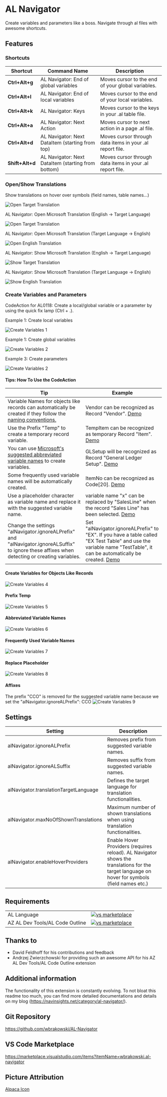 # AL Navigator

Create variables and parameters like a boss. Navigate through al files with awesome shortcuts.

## Features

### Shortcuts

|Shortcut   |Command Name   |Description   |
|---|---|---|
|**Ctrl+Alt+g**   |AL Navigator: End of global variables  |Moves cursor to the end of your global variables.   |
|**Ctrl+Alt+l**   |AL Navigator: End of local variables   |Moves cursor to the end of your local variables.   |
|**Ctrl+Alt+k**   |AL Navigator: Keys  |Moves cursor to the keys in your .al table file.    |
|**Ctrl+Alt+a**   |AL Navigator: Next Action   |Moves cursor to next action in a page .al file.   |
|**Ctrl+Alt+d**   |AL Navigator: Next DataItem (starting from top)  |Moves cursor through data items in your .al report file.    |
|**Shift+Alt+d**   |AL Navigator: Next DataItem (starting from bottom)   |Moves cursor through data items in your .al report file.    |

### Open/Show Translations

Show translations on hover over symbols (field names, table names...)

![Open Target Translation](resources/ShowTranslationOnHover.gif)

AL Navigator: Open Microsoft Translation (English -> Target Language)

![Open Target Translation](resources/OpenTargetTranslation.gif)

AL Navigator: Open Microsoft Translation (Target Language -> English)

![Open English Translation](resources/OpenEnglishTranslation.gif)

AL Navigator: Show Microsoft Translation (English -> Target Language)

![Show Target Translation](resources/ShowTargetTranslation.gif)

AL Navigator: Show Microsoft Translation (Target Language -> English)

![Show English Translation](resources/ShowEnglishTranslation.gif)

### Create Variables and Parameters

CodeAction for AL0118: Create a local/global variable or a parameter by using the quick fix lamp (Ctrl + .).

Example 1: Create local variables

![Create Variables 1](resources/ALNavigator1.gif)

Example 1: Create global variables

![Create Variables 2](resources/ALNavigator2.gif)

Example 3: Create parameters

![Create Variables 2](resources/ALNavigator3.gif)

#### Tips: How To Use the CodeAction
|Tip   |Example   |
|---|---|
|Variable Names for objects like records can automatically be created if they follow the [naming conventions.](https://docs.microsoft.com/en-us/dynamics365/business-central/dev-itpro/compliance/apptest-bestpracticesforalcode#variable-and-field-naming "naming conventions.")   |Vendor can be recognized as Record "Vendor". [Demo](#create-variables-for-objects-like-records)   |
|Use the Prefix "Temp" to create a temporary record variable.   |TempItem can be recognized as temporary Record "Item". [Demo](#prefix-temp)   |
|You can use [Microsoft's suggested abbreviated variable names](https://community.dynamics.com/nav/w/designpatterns/162/suggested-abbreviations "Microsoft's suggested abbreviated variable names") to create variables.   |GLSetup will be recognized as Record "General Ledger Setup". [Demo](#abbreviated-variable-names)   |
|Some frequently used variable names will be automatically created.   |ItemNo can be recognized as Code[20]. [Demo](#frequently-used-variable-names)   |
|Use a placeholder character as variable name and replace it with the suggested variable name.   |variable name "x" can be replaced by "SalesLine" when the record "Sales Line" has been selected. [Demo](#replace-placeholder)   |
|Change the settings "alNavigator.ignoreALPrefix" and "alNavigator.ignoreALSuffix" to ignore these affixes when detecting or creating variables.   |   Set "alNavigator.ignoreALPrefix" to "EX". If you have a table called "EX Test Table" and use the variable name "TestTable", it can be automatically be created. [Demo](#affixes)   |

#### Create Variables for Objects Like Records
![Create Variables 4](resources/ALNavigator4.gif)

#### Prefix Temp
![Create Variables 5](resources/ALNavigator5.gif)

#### Abbreviated Variable Names
![Create Variables 6](resources/ALNavigator6.gif)

#### Frequently Used Variable Names
![Create Variables 7](resources/ALNavigator7.gif)

#### Replace Placeholder
![Create Variables 8](resources/ALNavigator8.gif)

#### Affixes
The prefix "CCO" is removed for the suggested variable name because we set the "alNavigator.ignoreALPrefix": CCO
![Create Variables 9](resources/ALNavigator9.gif)

## Settings
|Setting   |Description|
|---|---|
|alNavigator.ignoreALPrefix   |Removes prefix from suggested variable names.   |
|alNavigator.ignoreALSuffix   |Removes suffix from suggested variable names.   |
|alNavigator.translationTargetLanguage   |Defines the target language for translation functionalities.   |
|alNavigator.maxNoOfShownTranslations   |Maximum number of shown translations when using translation functionalities.   |
|alNavigator.enableHoverProviders   |Enable Hover Providers (requires reload). AL Navigator shows the translations for the target language on hover for symbols (field names etc.)   |


## Requirements

|              |         |
|--------------|---------|
| AL Language               | [![vs marketplace](https://img.shields.io/vscode-marketplace/v/ms-dynamics-smb.al.svg?label=vs%20marketplace)](https://marketplace.visualstudio.com/items?itemName=ms-dynamics-smb.al) |
| AZ AL Dev Tools/AL Code Outline           | [![vs marketplace](https://img.shields.io/vscode-marketplace/v/andrzejzwierzchowski.al-code-outline.svg?label=vs%20marketplace)](https://marketplace.visualstudio.com/items?itemName=andrzejzwierzchowski.al-code-outline) |

## Thanks to
- David Feldhoff for his contributions and feedback
- Andrzej Zwierzchowski for providing such an awesome API for his AZ AL Dev Tools/AL Code Outline extension

## Additional information
The functionality of this extension is constantly evolving.
To not bloat this readme too much, you can find more detailed documentations and details on my blog (https://navinsights.net/category/al-navigator/).

## Git Repository

https://github.com/wbrakowski/AL-Navigator

## VS Code Marketplace

https://marketplace.visualstudio.com/items?itemName=wbrakowski.al-navigator

## Picture Attribution
<a href="https://vectorified.com/alpaca-icon">Alpaca Icon</a>
